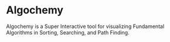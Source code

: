 # Algochemy
Algochemy is a Super Interactive tool for visualizing Fundamental Algorithms in Sorting, Searching, and Path Finding. 
